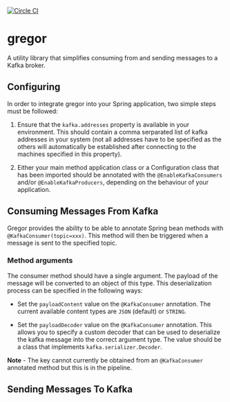 [![Circle CI](https://circleci.com/gh/Capgemini/gregor.svg?style=svg)](https://circleci.com/gh/Capgemini/gregor)
# gregor
A utility library that simplifies consuming from and sending messages to a Kafka broker.

## Configuring
In order to integrate gregor into your Spring application, two simple steps must be followed:

1. Ensure that the `kafka.addresses` property is available in your environment.  This should contain a comma serparated list of kafka addresses in your system (not all addresses have to be specified as the others will automatically be established after connecting to the machines specified in this property).

2. Either your main method application class or a Configuration class that has been imported should be annotated with the `@EnableKafkaConsumers` and/or `@EnableKafkaProducers`, depending on the behaviour of your application.

## Consuming Messages From Kafka
Gregor provides the ability to be able to annotate Spring bean methods with `@KafkaConsumer(topic=xxx)`.  This method will then be triggered when a message is sent to the specified topic.

### Method arguments
The consumer method should have a single argument.  The payload of the message will be converted to an object of this type.  This deserialization process can be specified in the following ways:

- Set the `payloadContent` value on the `@KafkaConsumer` annotation.  The current available content types are `JSON` (default) or `STRING`.


- Set the `payloadDecoder` value on the `@KafkaConsumer` annotation.  This allows you to specify a custom decoder that can be used to deserialize the kafka message into the correct argument type.  The value should be a class that implements `kafka.serializer.Decoder`.

****Note**** - The key cannot currently be obtained from an `@KafkaConsumer` annotated method but this is in the pipeline.

## Sending Messages To Kafka
